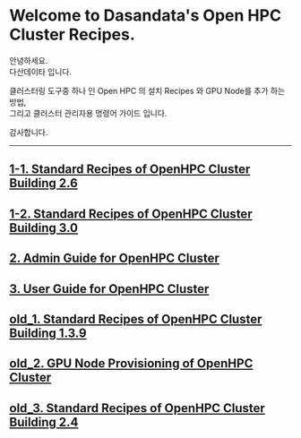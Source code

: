 # Welcome to Dasandata's Open HPC Cluster Recipes.
안녕하세요.  
다산데이타 입니다.  

클러스터링 도구중 하나 인 Open HPC 의 설치 Recipes 와 GPU Node를 추가 하는 방법,  
그리고 클러스터 관리자용 명령어 가이드 입니다.

감사합니다.
***

## [1-1. Standard Recipes of OpenHPC Cluster Building 2.6][1-1]
[1-1]:https://github.com/dasandata/Open_HPC/blob/master/Provisioning/OpenHPC%20Cluster%20Building%20(v2.6-Rocky8%20Base%20OS).md

## [1-2. Standard Recipes of OpenHPC Cluster Building 3.0][1-2]
[1-2]:https://github.com/dasandata/Open_HPC/blob/master/Provisioning/OpenHPC%20Cluster%20Building%20(v3.0-Rocky9%20Base%20OS).md

## [2. Admin Guide for OpenHPC Cluster][2]
[2]:https://github.com/dasandata/Open_HPC/blob/master/Document/Admin%20Guide/README.md

## [3. User Guide for OpenHPC Cluster][3]
[3]:https://github.com/dasandata/Open_HPC/blob/master/Document/User%20Guide/README.md

## [old_1. Standard Recipes of OpenHPC Cluster Building 1.3.9][old_1]
[old_1]:https://github.com/dasandata/Open_HPC/blob/master/Provisioning/OpenHPC%20Cluster%20Building%20(v1.3.9-CentOS7.9%20Base%20OS).md

## [old_2. GPU Node Provisioning of OpenHPC Cluster][old_2]
[old_2]:https://github.com/dasandata/Open_HPC/blob/master/Provisioning/GPU%20Node%20Provisioning%20of%20OpenHPC%20Cluster.md

## [old_3. Standard Recipes of OpenHPC Cluster Building 2.4][old_3]
[old_3]:https://github.com/dasandata/Open_HPC/blob/master/Provisioning/OpenHPC%20Cluster%20Building%20(v2.4-Rocky8%20Base%20OS).md